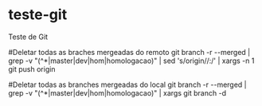 # teste-git
Teste de Git

#Deletar todas as braches mergeadas do remoto
git branch -r --merged | grep -v "(^\*|master|dev|hom|homologacao)" | sed 's/origin\//:/' | xargs -n 1 git push origin

#Deletar todas as branches mergeadas do local
git branch -r --merged | grep -v "(^\*|master|dev|hom|homologacao)" | xargs git branch -d

